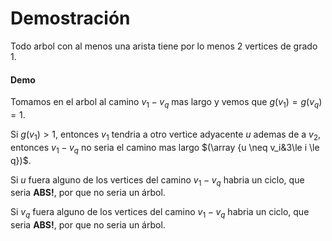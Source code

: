 # Demostración

Todo arbol con al menos una arista tiene por lo menos 2 vertices de grado 1.

#### Demo

Tomamos en el arbol al camino $v_1-v_q$ mas largo y vemos que $g(v_1) = g(v_q) = 1$. 

Si $g(v_1) > 1$, entonces $v_1$ tendria a otro vertice adyacente $u$ ademas de a $v_2$, entonces $v_1-v_q$ no seria el camino mas largo $(\array {u \neq v_i&3\le i \le q})$.

Si $u$ fuera alguno de los vertices del camino $v_1-v_q$ habria un ciclo, que seria **ABS!**, por que no seria un árbol.

Si $v_q$ fuera alguno de los vertices del camino $v_1-v_q$ habria un ciclo, que seria **ABS!**, por que no seria un árbol.

